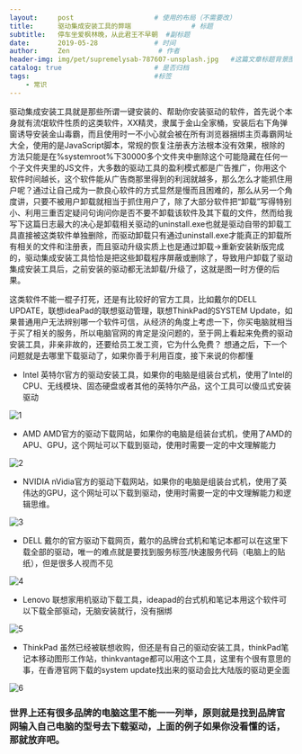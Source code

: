 ```yaml
---
layout:     post                    # 使用的布局（不需要改）
title:      驱动集成安装工具的弊端               # 标题
subtitle:   停车坐爱枫林晚，从此君王不早朝  #副标题
date:       2019-05-28              # 时间
author:     Zen                      # 作者
header-img: img/pet/supremelysab-787607-unsplash.jpg   #这篇文章标题背景图片
catalog: true                       # 是否归档
tags:                               #标签
    - 常识
---
```


驱动集成安装工具就是那些所谓一键安装的、帮助你安装驱动的软件，首先说个本身就有流氓软件性质的这类软件，XX精灵，隶属于金山全家桶，安装后右下角弹窗诱导安装金山毒霸，而且使用时一不小心就会被在所有浏览器捆绑主页毒霸网址大全，使用的是JavaScript脚本，常规的恢复注册表方法根本没有效果，根除的方法只能是在%systemroot%下30000多个文件夹中删除这个可能隐藏在任何一个子文件夹里的JS文件，大多数的驱动工具的盈利模式都是广告推广，你用这个软件时间越长，这个软件能从广告商那里得到的利润就越多，那么怎么才能抓住用户呢？通过让自己成为一款良心软件的方式显然是慢而且困难的，那么从另一个角度讲，只要不被用户卸载就相当于抓住用户了，除了大部分软件把“卸载”写得特别小、利用三重否定疑问句询问你是否不要不卸载该软件及其下载的文件，然而给我写下这篇日志最大的决心是卸载相关驱动的uninstall.exe也就是驱动自带的卸载工具直接被这类软件单独删除，而驱动卸载只有通过uninstall.exe才能真正的卸载所有相关的文件和注册表，而且驱动升级实质上也是通过卸载->重新安装新版完成的，驱动集成安装工具恰恰是把这些卸载程序屏蔽或删除了，导致用户卸载了驱动集成安装工具后，之前安装的驱动都无法卸载/升级了，这就是图一时方便的后果。

这类软件不能一棍子打死，还是有比较好的官方工具，比如戴尔的DELL UPDATE，联想ideaPad的联想驱动管理，联想ThinkPad的SYSTEM Update，如果普通用户无法辨别哪一个软件可信，从经济的角度上考虑一下，你买电脑就相当于买了相关的服务，所以电脑官网的肯定是没问题的，至于网上看起来免费的驱动安装工具，非亲非故的，还要给员工发工资，它为什么免费？
想通之后，下一个问题就是去哪里下载驱动了，如果你善于利用百度，接下来说的你都懂

+ Intel
英特尔官方的驱动安装工具，如果你的电脑是组装台式机，使用了Intel的CPU、无线模块、固态硬盘或者其他的英特尔产品，这个工具可以傻瓜式安装驱动

![1](https://raw.githubusercontent.com/zhangyiming748/zhangyiming748.github.io/master/img/DriverSoftware/1.webp)

+ AMD
AMD官方的驱动下载网站，如果你的电脑是组装台式机，使用了AMD的APU、GPU，这个网址可以下载到驱动，使用时需要一定的中文理解能力

![2](https://raw.githubusercontent.com/zhangyiming748/zhangyiming748.github.io/master/img/DriverSoftware/2.webp)

+ NVIDIA
nVidia官方的驱动下载网站，如果你的电脑是组装台式机，使用了英伟达的GPU，这个网址可以下载到驱动，使用时需要一定的中文理解能力和逻辑思维。

![3](https://raw.githubusercontent.com/zhangyiming748/zhangyiming748.github.io/master/img/DriverSoftware/3.webp)

+ DELL
戴尔的官方驱动下载网页，戴尔的品牌台式机和笔记本都可以在这里下载全部的驱动，唯一的难点就是要找到服务标签/快速服务代码（电脑上的贴纸），但是很多人视而不见

![4](https://raw.githubusercontent.com/zhangyiming748/zhangyiming748.github.io/master/img/DriverSoftware/4.webp)

+ Lenovo
联想家用机驱动下载工具，ideapad的台式机和笔记本用这个软件可以下载全部驱动，无脑安装就行，没有捆绑

![5](https://raw.githubusercontent.com/zhangyiming748/zhangyiming748.github.io/master/img/DriverSoftware/5.webp)

+ ThinkPad
虽然已经被联想收购，但还是有自己的驱动安装工具，thinkPad笔记本移动图形工作站，thinkvantage都可以用这个工具，这里有个很有意思的事，在香港官网下载的system update找出来的驱动会比大陆版的驱动更全面

![6](https://raw.githubusercontent.com/zhangyiming748/zhangyiming748.github.io/master/img/DriverSoftware/6.webp)

### 世界上还有很多品牌的电脑这里不能一一列举，原则就是找到品牌官网输入自己电脑的型号去下载驱动，上面的例子如果你没看懂的话，那就放弃吧。
